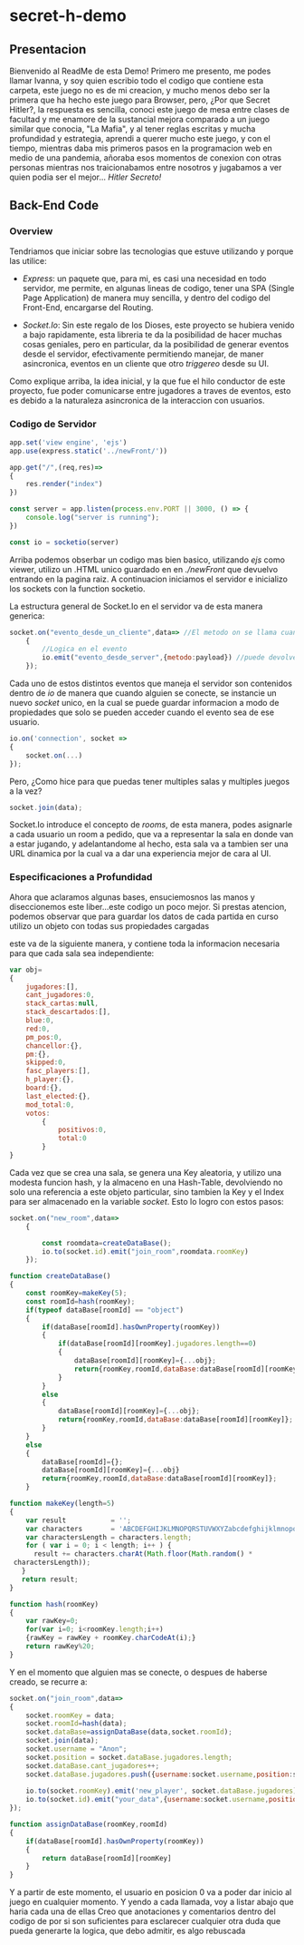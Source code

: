 # secret-h-demo

## Presentacion
Bienvenido al ReadMe de esta Demo! 
Primero me presento, me podes llamar Ivanna, y soy quien escribio todo el codigo que contiene esta carpeta, este juego no es de mi creacion, y mucho menos debo ser la primera que ha hecho este juego para Browser, pero, ¿Por que Secret Hitler?, la respuesta es sencilla, conoci este juego de mesa entre clases de facultad y me enamore de la sustancial mejora comparado a un juego similar que conocia, "La Mafia", y al tener reglas escritas y mucha profundidad y estrategia, aprendi a querer mucho este juego, y con el tiempo, mientras daba mis primeros pasos en la programacion web en medio de una pandemia, añoraba esos momentos de conexion con otras personas mientras nos traicionabamos entre nosotros y jugabamos a ver quien podia ser el mejor... _Hitler Secreto!_


## Back-End Code

### Overview 
Tendriamos que iniciar sobre las tecnologias que estuve utilizando y porque las utilice:

* _Express_: un paquete que, para mi, es casi una necesidad en todo servidor, me permite, en algunas lineas de codigo, tener una SPA (Single Page Application) de manera muy sencilla, y dentro del codigo del Front-End, encargarse del Routing. 

* _Socket.Io_: Sin este regalo de los Dioses, este proyecto se hubiera venido a bajo rapidamente, esta libreria te da la posibilidad de hacer muchas cosas geniales, pero en particular, da la posibilidad de generar eventos desde el servidor, efectivamente permitiendo manejar, de maner asincronica, eventos en un cliente que otro _triggereo_ desde su UI.

Como explique arriba, la idea inicial, y la que fue el hilo conductor de este proyecto, fue poder comunicarse entre jugadores a traves de eventos, esto es debido a la naturaleza asincronica de la interaccion con usuarios. 

### Codigo de Servidor

```javascript
app.set('view engine', 'ejs')
app.use(express.static('../newFront/'))

app.get("/",(req,res)=>
{
    res.render("index")
})

const server = app.listen(process.env.PORT || 3000, () => {
    console.log("server is running");
})

const io = socketio(server)
```

Arriba podemos obserbar un codigo mas bien basico, utilizando _ejs_ como viewer, utilizo un .HTML unico guardado en en _./newFront_ que devuelvo entrando en la pagina raiz. A continuacion iniciamos el servidor e inicializo los sockets con la function socketio.

La estructura general de Socket.Io en el servidor va de esta manera generica:

```javascript
socket.on("evento_desde_un_cliente",data=> //El metodo on se llama cuando recibe un evento
    {
        //Logica en el evento
        io.emit("evento_desde_server",{metodo:payload}) //puede devolver una emision desde servidor a ciertos clientes 
    });
```

Cada uno de estos distintos eventos que maneja el servidor son contenidos dentro de _io_ de manera que cuando alguien se conecte, se instancie un nuevo _socket_ unico, en la cual se puede guardar informacion a modo de propiedades que solo se pueden acceder cuando el evento sea de ese usuario.

```javascript
io.on('connection', socket => 
{
    socket.on(...)
});
```

Pero, ¿Como hice para que puedas tener multiples salas y multiples juegos a la vez?

```javascript
socket.join(data);
```

Socket.Io introduce el concepto de _rooms_, de esta manera, podes asignarle a cada usuario un room a pedido, que va a representar la sala en donde van a estar jugando, y adelantandome al hecho, esta sala va a tambien ser una URL dinamica por la cual va a dar una experiencia mejor de cara al UI. 

### Especificaciones a Profundidad

Ahora que aclaramos algunas bases, ensuciemosnos las manos y diseccionemos este liber...este codigo un poco mejor. Si prestas atencion, podemos observar que para guardar los datos de cada partida en curso utilizo un objeto con todas sus propiedades cargadas 

este va de la siguiente manera, y contiene toda la informacion necesaria para que cada sala sea independiente:

```javascript
var obj=
{
    jugadores:[],
    cant_jugadores:0,
    stack_cartas:null,
    stack_descartados:[],
    blue:0,
    red:0,
    pm_pos:0,
    chancellor:{},
    pm:{},
    skipped:0,
    fasc_players:[],
    h_player:{},
    board:{},
    last_elected:{},
    mod_total:0,
    votos:
        {
            positivos:0,
            total:0
        }
}
```

Cada vez que se crea una sala, se genera una Key aleatoria, y utilizo una modesta funcion hash, y la almaceno en una Hash-Table, devolviendo no solo una referencia a este objeto particular, sino tambien la Key y el Index para ser almacenado en la variable _socket_. Esto lo logro con estos pasos:

```javascript
socket.on("new_room",data=>
    {

        const roomdata=createDataBase();
        io.to(socket.id).emit("join_room",roomdata.roomKey) 
    });

function createDataBase()
{
    const roomKey=makeKey(5);
    const roomId=hash(roomKey);
    if(typeof dataBase[roomId] == "object")
    {
        if(dataBase[roomId].hasOwnProperty(roomKey))
        {
            if(dataBase[roomId][roomKey].jugadores.length==0)
            {
                dataBase[roomId][roomKey]={...obj};
                return{roomKey,roomId,dataBase:dataBase[roomId][roomKey]};
            }
        }
        else
        {
            dataBase[roomId][roomKey]={...obj};
            return{roomKey,roomId,dataBase:dataBase[roomId][roomKey]};
        }
    }
    else
    {
        dataBase[roomId]={};
        dataBase[roomId][roomKey]={...obj}
        return{roomKey,roomId,dataBase:dataBase[roomId][roomKey]};
    }

function makeKey(length=5) 
{
    var result           = '';
    var characters       = 'ABCDEFGHIJKLMNOPQRSTUVWXYZabcdefghijklmnopqrstuvwxyz0123456789';
    var charactersLength = characters.length;
    for ( var i = 0; i < length; i++ ) {
      result += characters.charAt(Math.floor(Math.random() * 
 charactersLength));
   }
   return result;
}

function hash(roomKey)
{
    var rawKey=0;
    for(var i=0; i<roomKey.length;i++)
    {rawKey = rawKey + roomKey.charCodeAt(i);}
    return rawKey%20;
}
```

Y en el momento que alguien mas se conecte, o despues de haberse creado, se recurre a:

```javascript
socket.on("join_room",data=>
{
    socket.roomKey = data;
    socket.roomId=hash(data);
    socket.dataBase=assignDataBase(data,socket.roomId);
    socket.join(data);
    socket.username = "Anon";
    socket.position = socket.dataBase.jugadores.length;
    socket.dataBase.cant_jugadores++;
    socket.dataBase.jugadores.push({username:socket.username,position:socket.position,socketId:socket.id,estado:"vivo",rol:""}) 
    
    io.to(socket.roomKey).emit('new_player', socket.dataBase.jugadores) //evento que indica que se debe agregar nuevo usuario en la posicion
    io.to(socket.id).emit("your_data",{username:socket.username,position:socket.position,socketId:socket.id,estado:"vivo",rol:"",sala:socket.roomKey}) //le envia la informacion propia del jugador a su front
});

function assignDataBase(roomKey,roomId)
{
    if(dataBase[roomId].hasOwnProperty(roomKey))
    {
        return dataBase[roomId][roomKey]
    }
}
```

Y a partir de este momento, el usuario en posicion 0 va a poder dar inicio al juego en cualquier momento. Y yendo a cada llamada, voy a listar abajo que haria cada una de ellas
Creo que anotaciones y comentarios dentro del codigo de por si son suficientes para esclarecer cualquier otra duda que pueda generarte la logica, que debo admitir, es algo rebuscada 

```javascrip

```